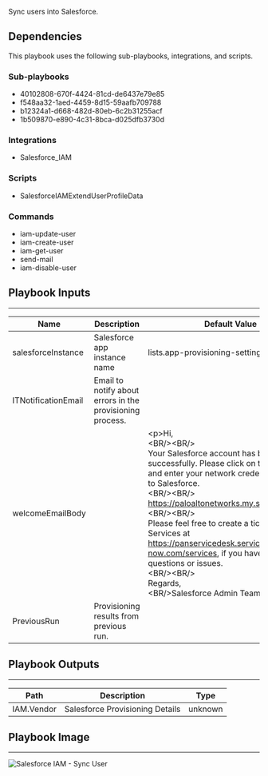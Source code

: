 Sync users into Salesforce.

## Dependencies
This playbook uses the following sub-playbooks, integrations, and scripts.

### Sub-playbooks
* 40102808-670f-4424-81cd-de6437e79e85
* f548aa32-1aed-4459-8d15-59aafb709788
* b12324a1-d668-482d-80eb-6c2b31255acf
* 1b509870-e890-4c31-8bca-d025dfb3730d

### Integrations
* Salesforce_IAM

### Scripts
* SalesforceIAMExtendUserProfileData

### Commands
* iam-update-user
* iam-create-user
* iam-get-user
* send-mail
* iam-disable-user

## Playbook Inputs
---

| **Name** | **Description** | **Default Value** | **Required** |
| --- | --- | --- | --- |
| salesforceInstance | Salesforce app instance name | lists.app-provisioning-settings | Required |
| ITNotificationEmail | Email to notify about errors in the provisioning process. |  | Required |
| welcomeEmailBody |  | &lt;p&gt;Hi, <br/>&lt;BR/&gt;&lt;BR/&gt; <br/>Your Salesforce account has been created successfully. Please click on the link below and enter your network credentials to login to Salesforce. <br/>&lt;BR/&gt;&lt;BR/&gt;<br/>https://paloaltonetworks.my.salesforce.com<br/>&lt;BR/&gt;&lt;BR/&gt;<br/>Please feel free to create a ticket with IT Services at https://panservicedesk.service-now.com/services, if you have any questions or issues. <br/>&lt;BR/&gt;&lt;BR/&gt;<br/>Regards,<br/>&lt;BR/&gt;Salesforce Admin Team&lt;BR/&gt; | Optional |
| PreviousRun | Provisioning results from previous run. |  | Optional |

## Playbook Outputs
---

| **Path** | **Description** | **Type** |
| --- | --- | --- |
| IAM.Vendor | Salesforce Provisioning Details | unknown |

## Playbook Image
---
![Salesforce IAM - Sync User](./../doc_files/Salesforce_IAM_-Sync_User.png)